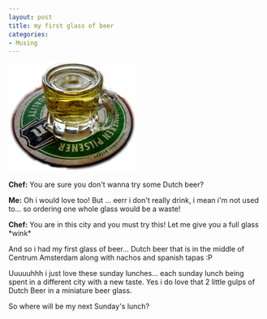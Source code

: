```yaml
---
layout: post
title: my first glass of beer
categories:
- Musing
---
```



![](/img/beer_glass_amsterdam.jpg)

**Chef:** You are sure you don't wanna try some Dutch beer?

**Me:** Oh i would love too! But ... eerr i don't really drink, i mean i'm not used to... so ordering one whole glass would be a waste!

**Chef:** You are in this city and you must try this! Let me give you a full glass \*wink\*

And so i had my first glass of beer... Dutch beer that is in the middle of Centrum Amsterdam along with nachos and spanish tapas :P

Uuuuuhhh i just love these sunday lunches... each sunday lunch being spent in a different city with a new taste. Yes i do love that 2 little gulps of Dutch Beer in a miniature beer glass.

So where will be my next Sunday's lunch?
